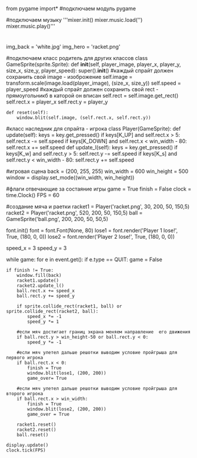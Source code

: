 from pygame import*
#подключаем модуль pygame

#подключаем музыку
'''mixer.init()
mixer.music.load('')
mixer.music.play()'''

#
img_back = 'white.jpg'
img_hero = 'racket.png'

#подключаем класс родитель для других классов
class GameSprite(sprite.Sprite):
    def __init__(self, player_image, player_x, player_y, size_x, size_y, player_speed):
        super().__init__()
        #каждый спрайт должен сохранить свой image - изоброжение
        self.image = transform.scale(image.load(player_image), (size_x, size_y))
        self.speed = player_speed
        #каждый спрайт должен сохранить свой rect - прямоугольникб в каторой он вписан
        self.rect = self.image.get_rect()
        self.rect.x = player_x
        self.rect.y = player_y
   
    def reset(self):
        window.blit(self.image, (self.rect.x, self.rect.y))

#класс наследник  для спрайта - игрока
class Player(GameSprite):
    def update(self):
        keys = key.get_pressed() 
        if keys[K_UP] and self.rect.x > 5:
            self.rect.x -= self.speed
        if keys[K_DOWN] and self.rect.x < win_width - 80:
            self.rect.x += self.speed
    def update_l(self):
        keys = key.get_pressed()
        if keys[K_w] and self.rect.y > 5:
            self.rect.y -= self.speed
        if keys[K_s] and self.rect.y < win_width - 80:
            self.rect.y += self.speed

#игровая сцена
back = (200, 255, 255)
win_width = 600 
win_height = 500
window = display.set_mode((win_width, win_height))

#флаги отвечающие за состаяние игры
game = True
finish = False
clock = time.Clock()
FPS = 60

#создание мяча и раетки
racket1 = Player('racket.png', 30, 200, 50, 150,5)
racket2 = Player('racket.png', 520, 200, 50, 150,5)
ball = GameSprite('ball.png', 200, 200, 50, 50,5)

font.init()
font = font.Font(None, 80)
lose1 = font.render('Player 1 lose!', True, (180, 0, 0))
lose2 = font.render('Player 2 lose!', True, (180, 0, 0))

speed_x = 3
speed_y = 3

while game:
    for e in event.get():
        if e.type == QUIT:
            game = False

    if finish != True:
        window.fill(back)
        racket1.update()
        racket2.update_l()
        ball.rect.x += speed_x
        ball.rect.y += speed_y

        if sprite.collide_rect(racket1, ball) or sprite.collide_rect(racket2, ball):
            speed_x *= -1
            speed_y *= 1 

        #если мяч достигает границ экрана меняем направление  его движения
        if ball.rect.y > win_height-50 or ball.rect.y < 0:
            speed_y *= -1
        
        #если мяч улетел дальше решотки выводим условие пройгрыша для первого игрока
        if ball.rect.x < 0:
            finish = True
            window.blit(lose1, (200, 200))
            game_over= True
        
        #если мяч улетел дальше решотки выводим условие пройгрыша для второго игрока
        if ball.rect.x > win_width:
            finish = True
            window.blit(lose2, (200, 200))
            game_over = True

        racket1.reset()
        racket2.reset()
        ball.reset()

    display.update()
    clock.tick(FPS)
